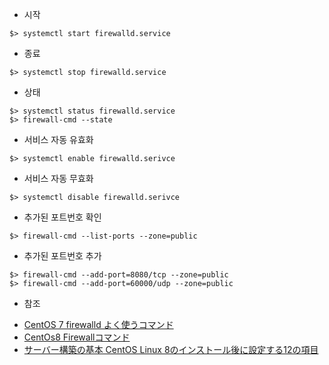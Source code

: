 
* 시작
```shell
$> systemctl start firewalld.service
```

* 종료
```shell
$> systemctl stop firewalld.service
```

* 상태
```shell
$> systemctl status firewalld.service
$> firewall-cmd --state
```

* 서비스 자동 유효화
```shell
$> systemctl enable firewalld.serivce
```
* 서비스 자동 무효화
```shell
$> systemctl disable firewalld.serivce
```

* 추가된 포트번호 확인
```shell
$> firewall-cmd --list-ports --zone=public
```

* 추가된 포트번호 추가
```shell
$> firewall-cmd --add-port=8080/tcp --zone=public
$> firewall-cmd --add-port=60000/udp --zone=public

```

* 참조
- [CentOS 7 firewalld よく使うコマンド](https://qiita.com/kenjjiijjii/items/1057af2dddc34022b09e)
- [CentOs8 Firewallコマンド](https://mebee.info/2019/10/17/post-2369/)
- [サーバー構築の基本 CentOS Linux 8のインストール後に設定する12の項目](https://www.rem-system.com/centos8-first-settings/#2_selinux)